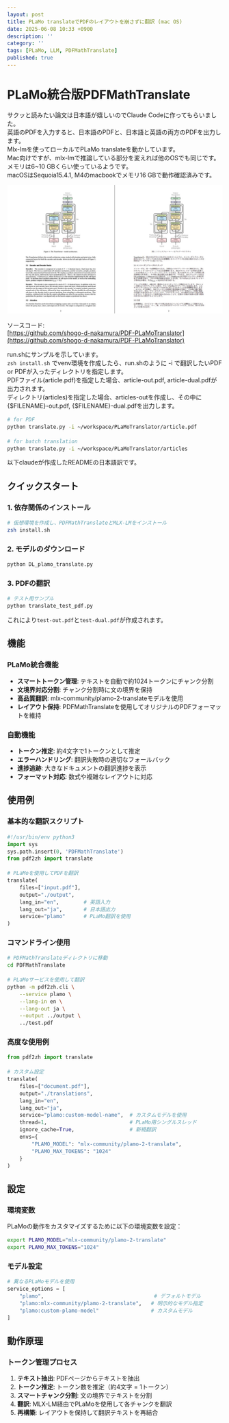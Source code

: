 ```yaml
---
layout: post
title: PLaMo translateでPDFのレイアウトを崩さずに翻訳 (mac OS)
date: 2025-06-08 10:33 +0900
description: ''
category: ''
tags: [PLaMo, LLM, PDFMathTranslate]
published: true
---
```



# PLaMo統合版PDFMathTranslate

サクッと読みたい論文は日本語が嬉しいのでClaude Codeに作ってもらいました。\
英語のPDFを入力すると、日本語のPDFと、日本語と英語の両方のPDFを出力します。\
Mlx-lmを使ってローカルでPLaMo translateを動かしています。\
Mac向けですが、mlx-lmで推論している部分を変えれば他のOSでも同じです。\
メモリは6~10 GBくらい使っているようです。\
macOSはSequoia15.4.1, M4のmacbookでメモリ16 GBで動作確認済みです。


![Example](/assets/img/2025_images/translate_example.png)


ソースコード:\
[https://github.com/shogo-d-nakamura/PDF-PLaMoTranslator](https://github.com/shogo-d-nakamura/PDF-PLaMoTranslator)


run.shにサンプルを示しています。\
`zsh install.sh` でvenv環境を作成したら、run.shのように -i で翻訳したいPDF or PDFが入ったディレクトリを指定します。\
PDFファイル(article.pdf)を指定した場合、article-out.pdf, article-dual.pdfが出力されます。\
ディレクトリ(articles)を指定した場合、articles-outを作成し、その中に{$FILENAME}-out.pdf, {$FILENAME}-dual.pdfを出力します。


```zsh
# for PDF
python translate.py -i ~/workspace/PLaMoTranslator/article.pdf

# for batch translation
python translate.py -i ~/workspace/PLaMoTranslator/articles
```


以下claudeが作成したREADMEの日本語訳です。




## クイックスタート

### 1. 依存関係のインストール

```zsh
# 仮想環境を作成し、PDFMathTranslateとMLX-LMをインストール
zsh install.sh
```

### 2. モデルのダウンロード
```zsh
python DL_plamo_translate.py
```

### 3. PDFの翻訳

```zsh
# テスト用サンプル
python translate_test_pdf.py
```

これにより`test-out.pdf`と`test-dual.pdf`が作成されます。

## 機能

### PLaMo統合機能
- **スマートトークン管理**: テキストを自動で約1024トークンにチャンク分割
- **文境界対応分割**: チャンク分割時に文の境界を保持
- **高品質翻訳**: mlx-community/plamo-2-translateモデルを使用
- **レイアウト保持**: PDFMathTranslateを使用してオリジナルのPDFフォーマットを維持

### 自動機能
- **トークン推定**: 約4文字で1トークンとして推定
- **エラーハンドリング**: 翻訳失敗時の適切なフォールバック
- **進捗追跡**: 大きなドキュメントの翻訳進捗を表示
- **フォーマット対応**: 数式や複雑なレイアウトに対応

## 使用例

### 基本的な翻訳スクリプト

```python
#!/usr/bin/env python3
import sys
sys.path.insert(0, 'PDFMathTranslate')
from pdf2zh import translate

# PLaMoを使用してPDFを翻訳
translate(
    files=["input.pdf"],
    output="./output",
    lang_in="en",        # 英語入力
    lang_out="ja",       # 日本語出力
    service="plamo"      # PLaMo翻訳を使用
)
```

### コマンドライン使用

```zsh
# PDFMathTranslateディレクトリに移動
cd PDFMathTranslate

# PLaMoサービスを使用して翻訳
python -m pdf2zh.cli \
    --service plamo \
    --lang-in en \
    --lang-out ja \
    --output ../output \
    ../test.pdf
```

### 高度な使用例

```python
from pdf2zh import translate

# カスタム設定
translate(
    files=["document.pdf"],
    output="./translations",
    lang_in="en",
    lang_out="ja", 
    service="plamo:custom-model-name",  # カスタムモデルを使用
    thread=1,                           # PLaMo用シングルスレッド
    ignore_cache=True,                  # 新規翻訳
    envs={
        "PLAMO_MODEL": "mlx-community/plamo-2-translate",
        "PLAMO_MAX_TOKENS": "1024"
    }
)
```

## 設定

### 環境変数

PLaMoの動作をカスタマイズするために以下の環境変数を設定：

```zsh
export PLAMO_MODEL="mlx-community/plamo-2-translate"
export PLAMO_MAX_TOKENS="1024"
```

### モデル設定

```python
# 異なるPLaMoモデルを使用
service_options = [
    "plamo",                                    # デフォルトモデル
    "plamo:mlx-community/plamo-2-translate",   # 明示的なモデル指定
    "plamo:custom-plamo-model"                 # カスタムモデル
]
```

## 動作原理

### トークン管理プロセス

1. **テキスト抽出**: PDFページからテキストを抽出
2. **トークン推定**: トークン数を推定（約4文字 = 1トークン）
3. **スマートチャンク分割**: 文の境界でテキストを分割
4. **翻訳**: MLX-LM経由でPLaMoを使用して各チャンクを翻訳
5. **再構築**: レイアウトを保持して翻訳テキストを再結合